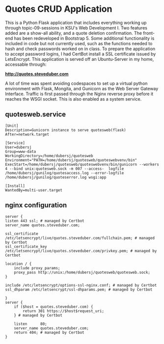 # Quotes CRUD Application

This is a Python Flask application that includes everything working up through topic-09-sessions in KSU's Web Development I. Two features added are a show-all ability, and a quote deletion confirmation. The front-end has been redeveloped in Bootstrap 5. Some additional functionality is included in code but not currently used, such as the functions needed to hash and check passwords worked on in class. To prepare the application to accept password logins, I had CertBot install a SSL certificate issued by LetsEncrypt. This application is served off an Ubuntu-Server in my home, accessable through:

**http://quotes.steveduber.com**

A lot of time was spent avoiding codespaces to set up a virtual python environment with Flask, Mongita, and Gunicorn as the Web Server Gateway Interface. Traffic is first passed through the Nginx reverse proxy before it reaches the WSGI socket. This is also enabled as a system service.

## quotesweb.service

    [Unit]
    Description=Gunicorn instance to serve quotesweb(flask)
    After=network.target

    [Service]
    User=dubersj
    Group=www-data
    WorkingDirectory=/home/dubersj/quotesweb
    Environment="PATH=/home/dubersj/quotesweb/quoteswebvenv/bin"
    ExecStart=/home/dubersj/quotesweb/quoteswebvenv/bin/gunicorn --workers 4 --bind unix:quotesweb.sock -m 007 --access-  logfile /home/dubersj/gunilog/quotesaccess.log --error-logfile /home/dubersj/gunilog/quoteserror.log wsgi:app

    [Install]
    WantedBy=multi-user.target

## nginx configuration

    server {
    listen 443 ssl; # managed by Certbot
    server_name quotes.steveduber.com;

    ssl_certificate /etc/letsencrypt/live/quotes.steveduber.com/fullchain.pem; # managed by Certbot
    ssl_certificate_key /etc/letsencrypt/live/quotes.steveduber.com/privkey.pem; # managed by Certbot

	location / {
        include proxy_params;
        proxy_pass http://unix:/home/dubersj/quotesweb/quotesweb.sock;
    }

    include /etc/letsencrypt/options-ssl-nginx.conf; # managed by Certbot
    ssl_dhparam /etc/letsencrypt/ssl-dhparams.pem; # managed by Certbot

    }
    server {
        if ($host = quotes.steveduber.com) {
            return 301 https://$host$request_uri;
        } # managed by Certbot

	    listen      80;
        server_name quotes.steveduber.com;
        return 404; # managed by Certbot
    }
